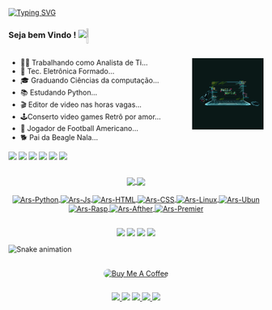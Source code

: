 [![Typing SVG](https://readme-typing-svg.herokuapp.com/?lines=<Lucas+Marchiori/>&size=70&height=100&width=1500&center=true)](https://git.io/typing-svg)


### Seja bem Vindo !  <img height="20" href="https://github.com/arsenaljunior" src="https://img.shields.io/github/followers/lucasmarchiori94.svg?style=social&label=Follow&maxAge=2592000"><img align="center" height="30" width="04%;" src="https://emojis.slackmojis.com/emojis/images/1613942497/14160/mario_wave.gif?1613942497">
  
  ##
  <img align="right" src= "imagem1.webp" width= "28%;" />
  
  - 👨‍💻 Trabalhando como Analista de Ti...
  - 📱 Tec. Eletrônica Formado...
  - 🎓 Graduando Ciências da computação...
  - 📚 Estudando Python...
  - 🎬 Editor de video nas horas vagas...
  - 🕹️Conserto video games Retrô por amor...
  - 🏈 Jogador de Football Americano...
  - 🐕 Pai da Beagle Nala...
 
<div> 
  <a href = "mailto:lucas.marchiori.santos@gmail.com"><img src="https://img.shields.io/badge/Gmail-D14836?style=for-the-badge&logo=gmail&logoColor=white" target="_blank"></a>
  <a href="https://www.linkedin.com/in/lucas-marchiori-70730ab7/" target="_blank"><img src="https://img.shields.io/badge/-LinkedIn-%230077B5?style=for-the-badge&logo=linkedin&logoColor=white" target="_blank"></a>
  <a href="https://www.instagram.com" target=_"blank"><img src="https://img.shields.io/badge/Instagram-E4405F?style=for-the-badge&logo=instagram&logoColor=white"></a>                                                                               
  <a href="https://api.whatsapp.com" target="_blank"><img src="https://img.shields.io/badge/WhatsApp-25D366?style=for-the-badge&logo=whatsapp&logoColor=white"></a>
  <a href="https://codepen.io/arsenaljunior" target="_blank"><img src="https://img.shields.io/badge/Codepen-000000?style=for-the-badge&logo=codepen&logoColor=white"></a>
  <a href="https://portfolio.adobe.com/9a73e41d-973c-44a3-a99b-94cf1d323b9c/editor/" target="_blank"><img src="https://img.shields.io/badge/-Behance-blue?style=for-the-badge&logo=behance&logoColor=white">  </a>
</div>
 
    
 ##

<div align="center">
  <a href="https://github.com/lucasmarchiori94">
  <img align="center" height="150em" src="https://github-readme-stats.vercel.app/api?username=lucasmarchiori94&show_icons=true&theme=blue-green&include_all_commits=true&count_private=true"/>
  <img align="center" height="150em" src="https://github-readme-stats.vercel.app/api/top-langs/?username=lucasmarchiori94&layout=compact&langs_count=7&theme=blue-green"/>
</div>
  
<div align="center" style="display: inline_block"><br>
  <img align="center" alt="Ars-Python" height="30" width="40" src="https://cdn.jsdelivr.net/gh/devicons/devicon/icons/python/python-original-wordmark.svg" />
  <img align="center" alt="Ars-Js" height="30" width="40" src="https://cdn.jsdelivr.net/gh/devicons/devicon/icons/javascript/javascript-original.svg" />
  <img align="center" alt="Ars-HTML" height="30" width="40" src="https://cdn.jsdelivr.net/gh/devicons/devicon/icons/html5/html5-original-wordmark.svg" />
  <img align="center" alt="Ars-CSS" height="30" width="40" src="https://cdn.jsdelivr.net/gh/devicons/devicon/icons/css3/css3-original-wordmark.svg" />
  <img align="center" alt="Ars-Linux" height="30" width="40" src="https://cdn.jsdelivr.net/gh/devicons/devicon/icons/linux/linux-original.svg" />
  <img align="center"  alt="Ars-Ubun" height="30" width="40" src="https://cdn.jsdelivr.net/gh/devicons/devicon/icons/ubuntu/ubuntu-plain-wordmark.svg" />
  <img align="center" alt="Ars-Rasp" height="30" width="40" src="https://cdn.jsdelivr.net/gh/devicons/devicon/icons/raspberrypi/raspberrypi-original.svg" />
  <img align="center" alt="Ars-Afther" height="30" width="40" src="https://cdn.jsdelivr.net/gh/devicons/devicon/icons/premierepro/premierepro-original.svg" />
  <img align="center" alt="Ars-Premier" height="30" width="40" src="https://cdn.jsdelivr.net/gh/devicons/devicon/icons/aftereffects/aftereffects-original.svg" />
</div>
  
  ##
  
<div align="center">  
  <a href="https://www.youtube.com/channel/UC5JoMJ0UGLussnjYZied5PQ" target="_blank"><img src="https://img.shields.io/badge/YouTube-FF0000?style=for-the-badge&logo=youtube&logoColor=white"></a>
 	<a href="https://www.twitch.tv/arsenaljunior2" target="_blank"><img src="https://img.shields.io/badge/Twitch-9146FF?style=for-the-badge&logo=twitch&logoColor=white"></a>
 <a href="https://discord.gg/bjsqNRV2au" target="_blank"><img src="https://img.shields.io/badge/Discord-7289DA?style=for-the-badge&logo=discord&logoColor=white"></a>
  <a href="https://open.spotify.com/user/lucas.marchiori.santos" target="_blank"><img src="https://img.shields.io/badge/Spotify-1ED760?&style=for-the-badge&logo=spotify&logoColor=white"></a>
</div>  
  
   ![Snake animation](https://github.com/arsenaljunior/rafaballerini/blob/output/github-contribution-grid-snake.svg)
                                                                                                                                                          
 ##
  <p align="center">
  <a href="" target="_blank"> 
    <img align="center"src="https://cdn.buymeacoffee.com/buttons/v2/default-red.png" alt="Buy Me A Coffee" style="height: 38px;width: 200px; border-radius: 200px;" >
    </a>

##  
  
<div align="center"> 
    <a href="https://steamcommunity.com" target="_blank"><img src="https://img.shields.io/badge/Steam-000000?style=for-the-badge&logo=steam&logoColor=white">  </a>
    <a href="https://account.xbox.com" target="_blank"><img src="https://img.shields.io/badge/Xbox-107C10?style=for-the-badge&logo=xbox&logoColor=white"></a>
    <a href="https://my.nintendo.com/" target="_blank"><img src="https://img.shields.io/badge/Nintendo_Switch-E60012?style=for-the-badge&logo=nintendo-switch&logoColor=white">    </a>
    <a href="https://www.playstation.com/pt-br/" target="_blank"><img src="https://img.shields.io/badge/PlayStation-003791?style=for-the-badge&logo=playstation&logoColor=white">  </a>
    <a href="https://gamersclub.com.br/player/1946664" target="_blank"><img src="https://img.shields.io/badge/Counter_Strike-000000?style=for-the-badge&logo=counter-strike&logoColor=white"></a>
</div>

  ##

